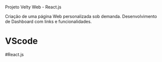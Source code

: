 Projeto Velty Web - React.js

Criação de uma página Web personalizada sob demanda. 
Desenvolvimento de Dashboard com links e funcionalidades.

# VScode
#React.js
